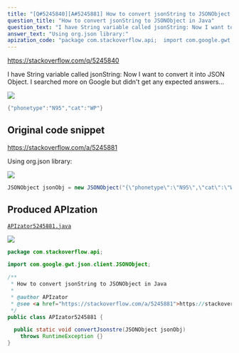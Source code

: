 ```yaml
---
title: "[Q#5245840][A#5245881] How to convert jsonString to JSONObject in Java"
question_title: "How to convert jsonString to JSONObject in Java"
question_text: "I have String variable called jsonString: Now I want to convert it into JSON Object. I searched more on Google but didn't get any expected answers..."
answer_text: "Using org.json library:"
apization_code: "package com.stackoverflow.api;  import com.google.gwt.json.client.JSONObject;  /**  * How to convert jsonString to JSONObject in Java  *  * @author APIzator  * @see <a href=\"https://stackoverflow.com/a/5245881\">https://stackoverflow.com/a/5245881</a>  */ public class APIzator5245881 {    public static void convertJsonstre(JSONObject jsonObj)     throws RuntimeException {} }"
---
```


https://stackoverflow.com/q/5245840

I have String variable called jsonString:
Now I want to convert it into JSON Object. I searched more on Google but didn&#x27;t get any expected answers...


<div class="code-logo"><img src="/stackoverflow.png" /></div>

```java
{"phonetype":"N95","cat":"WP"}
```


## Original code snippet

https://stackoverflow.com/a/5245881

Using org.json library:

<div class="code-logo"><img src="/stackoverflow.png" /></div>

```java
JSONObject jsonObj = new JSONObject("{\"phonetype\":\"N95\",\"cat\":\"WP\"}");
```

## Produced APIzation

[`APIzator5245881.java`](https://github.com/pasqualesalza/apization-temp-data/raw/master/search/APIzator5245881.java)

<div class="code-logo"><img src="/apizator.png" /></div>

```java
package com.stackoverflow.api;

import com.google.gwt.json.client.JSONObject;

/**
 * How to convert jsonString to JSONObject in Java
 *
 * @author APIzator
 * @see <a href="https://stackoverflow.com/a/5245881">https://stackoverflow.com/a/5245881</a>
 */
public class APIzator5245881 {

  public static void convertJsonstre(JSONObject jsonObj)
    throws RuntimeException {}
}

```